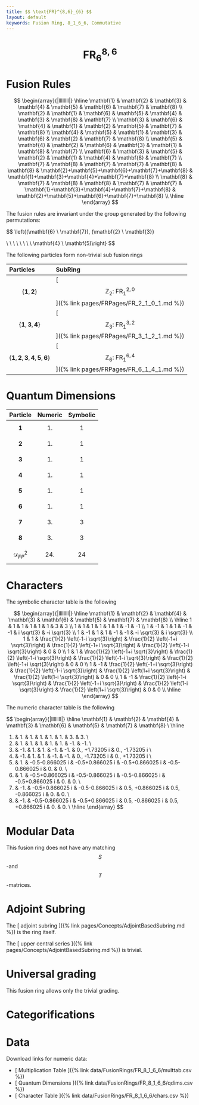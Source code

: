 ```yaml
---
title: $$ \text{FR}^{8,6}_{6} $$
layout: default
keywords: Fusion Ring, 8_1_6_6, Commutative
---
```

# $$ \text{FR}^{8,6}_{6} $$


# Fusion Rules

$$
\begin{array}{|llllllll|}
\hline
 \mathbf{1} & \mathbf{2} & \mathbf{3} & \mathbf{4} & \mathbf{5} & \mathbf{6} & \mathbf{7} & \mathbf{8} \\
 \mathbf{2} & \mathbf{1} & \mathbf{6} & \mathbf{5} & \mathbf{4} & \mathbf{3} & \mathbf{8} & \mathbf{7} \\
 \mathbf{3} & \mathbf{6} & \mathbf{4} & \mathbf{1} & \mathbf{2} & \mathbf{5} & \mathbf{7} & \mathbf{8} \\
 \mathbf{4} & \mathbf{5} & \mathbf{1} & \mathbf{3} & \mathbf{6} & \mathbf{2} & \mathbf{7} & \mathbf{8} \\
 \mathbf{5} & \mathbf{4} & \mathbf{2} & \mathbf{6} & \mathbf{3} & \mathbf{1} & \mathbf{8} & \mathbf{7} \\
 \mathbf{6} & \mathbf{3} & \mathbf{5} & \mathbf{2} & \mathbf{1} & \mathbf{4} & \mathbf{8} & \mathbf{7} \\
 \mathbf{7} & \mathbf{8} & \mathbf{7} & \mathbf{7} & \mathbf{8} & \mathbf{8} & \mathbf{2}+\mathbf{5}+\mathbf{6}+\mathbf{7}+\mathbf{8} & \mathbf{1}+\mathbf{3}+\mathbf{4}+\mathbf{7}+\mathbf{8} \\
 \mathbf{8} & \mathbf{7} & \mathbf{8} & \mathbf{8} & \mathbf{7} & \mathbf{7} & \mathbf{1}+\mathbf{3}+\mathbf{4}+\mathbf{7}+\mathbf{8} & \mathbf{2}+\mathbf{5}+\mathbf{6}+\mathbf{7}+\mathbf{8} \\
\hline
\end{array}
$$


The fusion rules are invariant under the group generated by the following permutations:

$$ \left\{(\mathbf{6} \ \mathbf{7}), (\mathbf{2} \ \mathbf{3}}

 \  \  \  \  \  \  \  \   \mathbf{4} \ \mathbf{5)\right\} $$


The following particles form non-trivial sub fusion rings

| Particles | SubRing |
| :------ | :------ |
| $$ \{\mathbf{1},\mathbf{2}\} $$ | [ $$ \mathbb{Z}_2:\ \text{FR}^{2,0}_{1} $$ ]({% link pages/FRPages/FR_2_1_0_1.md %}) |
| $$ \{\mathbf{1},\mathbf{3},\mathbf{4}\} $$ | [ $$ \mathbb{Z}_3:\ \text{FR}^{3,2}_{1} $$ ]({% link pages/FRPages/FR_3_1_2_1.md %}) |
| $$ \{\mathbf{1},\mathbf{2},\mathbf{3},\mathbf{4},\mathbf{5},\mathbf{6}\} $$ | [ $$ \mathbb{Z}_6:\ \text{FR}^{6,4}_{1} $$ ]({% link pages/FRPages/FR_6_1_4_1.md %}) |


# Quantum Dimensions

| Particle | Numeric | Symbolic |
| :------ | :------ | :------ |
| $$ \mathbf{1} $$ | $$ 1. $$ | $$ 1 $$ |
| $$ \mathbf{2} $$ | $$ 1. $$ | $$ 1 $$ |
| $$ \mathbf{3} $$ | $$ 1. $$ | $$ 1 $$ |
| $$ \mathbf{4} $$ | $$ 1. $$ | $$ 1 $$ |
| $$ \mathbf{5} $$ | $$ 1. $$ | $$ 1 $$ |
| $$ \mathbf{6} $$ | $$ 1. $$ | $$ 1 $$ |
| $$ \mathbf{7} $$ | $$ 3. $$ | $$ 3 $$ |
| $$ \mathbf{8} $$ | $$ 3. $$ | $$ 3 $$ |
| $$ \mathcal{D}_{FP}^2 $$ | $$ 24. $$ | $$ 24 $$ |

# Characters

The symbolic character table is the following

$$
\begin{array}{|llllllll|}
\hline
 \mathbf{1} & \mathbf{2} & \mathbf{4} & \mathbf{3} & \mathbf{6} & \mathbf{5} & \mathbf{7} & \mathbf{8} \\
\hline
 1 & 1 & 1 & 1 & 1 & 1 & 3 & 3 \\
 1 & 1 & 1 & 1 & 1 & 1 & -1 & -1 \\
 1 & -1 & 1 & 1 & -1 & -1 & i \sqrt{3} & -i \sqrt{3} \\
 1 & -1 & 1 & 1 & -1 & -1 & -i \sqrt{3} & i \sqrt{3} \\
 1 & 1 & \frac{1}{2} \left(-1-i \sqrt{3}\right) & \frac{1}{2} \left(-1+i \sqrt{3}\right) & \frac{1}{2} \left(-1+i \sqrt{3}\right) & \frac{1}{2} \left(-1-i \sqrt{3}\right) & 0 & 0 \\
 1 & 1 & \frac{1}{2} \left(-1+i \sqrt{3}\right) & \frac{1}{2} \left(-1-i \sqrt{3}\right) & \frac{1}{2} \left(-1-i \sqrt{3}\right) & \frac{1}{2} \left(-1+i \sqrt{3}\right) & 0 & 0 \\
 1 & -1 & \frac{1}{2} \left(-1+i \sqrt{3}\right) & \frac{1}{2} \left(-1-i \sqrt{3}\right) & \frac{1}{2} \left(1+i \sqrt{3}\right) & \frac{1}{2} \left(1-i \sqrt{3}\right) & 0 & 0 \\
 1 & -1 & \frac{1}{2} \left(-1-i \sqrt{3}\right) & \frac{1}{2} \left(-1+i \sqrt{3}\right) & \frac{1}{2} \left(1-i \sqrt{3}\right) & \frac{1}{2} \left(1+i \sqrt{3}\right) & 0 & 0 \\
\hline
\end{array}
$$

The numeric character table is the following

$$
\begin{array}{|llllllll|}
\hline
 \mathbf{1} & \mathbf{2} & \mathbf{4} & \mathbf{3} & \mathbf{6} & \mathbf{5} & \mathbf{7} & \mathbf{8} \\
\hline
 1. & 1. & 1. & 1. & 1. & 1. & 3. & 3. \\
 1. & 1. & 1. & 1. & 1. & 1. & -1. & -1. \\
 1. & -1. & 1. & 1. & -1. & -1. & 0.\, +1.73205 i & 0.\, -1.73205 i \\
 1. & -1. & 1. & 1. & -1. & -1. & 0.\, -1.73205 i & 0.\, +1.73205 i \\
 1. & 1. & -0.5-0.866025 i & -0.5+0.866025 i & -0.5+0.866025 i & -0.5-0.866025 i & 0. & 0. \\
 1. & 1. & -0.5+0.866025 i & -0.5-0.866025 i & -0.5-0.866025 i & -0.5+0.866025 i & 0. & 0. \\
 1. & -1. & -0.5+0.866025 i & -0.5-0.866025 i & 0.5\, +0.866025 i & 0.5\, -0.866025 i & 0. & 0. \\
 1. & -1. & -0.5-0.866025 i & -0.5+0.866025 i & 0.5\, -0.866025 i & 0.5\, +0.866025 i & 0. & 0. \\
\hline
\end{array}
$$

# Modular Data

This fusion ring does not have any matching $$ S $$-and $$ T $$-matrices.

# Adjoint Subring

The [ adjoint subring ]({% link pages/Concepts/AdjointBasedSubring.md %}) is the ring itself.

The [ upper central series ]({% link pages/Concepts/AdjointBasedSubring.md %}) is trivial.

# Universal grading

This fusion ring allows only the trivial grading.

# Categorifications



# Data

Download links for numeric data:

* [ Multiplication Table ]({% link data/FusionRings/FR_8_1_6_6/multtab.csv %})
* [ Quantum Dimensions ]({% link data/FusionRings/FR_8_1_6_6/qdims.csv %})
* [ Character Table ]({% link data/FusionRings/FR_8_1_6_6/chars.csv %})